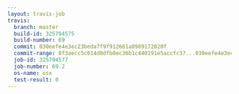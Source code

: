 ```yaml
---
layout: travis-job
travis:
  branch: master
  build-id: 325794575
  build-number: 69
  commit: 030eefe4e3ec23beda7f9f912661a8989172020f
  commit-range: 8f3aecc5c014d0dfb0ec36b1c440191e5accfc37...030eefe4e3ec23beda7f9f912661a8989172020f
  job-id: 325794577
  job-number: 69.2
  os-name: osx
  test-result: 0
---
```

